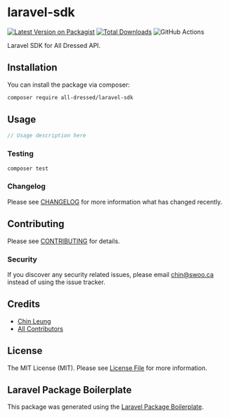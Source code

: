 # laravel-sdk

[![Latest Version on Packagist](https://img.shields.io/packagist/v/all-dressed/laravel-sdk.svg?style=flat-square)](https://packagist.org/packages/all-dressed/laravel-sdk)
[![Total Downloads](https://img.shields.io/packagist/dt/all-dressed/laravel-sdk.svg?style=flat-square)](https://packagist.org/packages/all-dressed/laravel-sdk)
![GitHub Actions](https://github.com/all-dressed/laravel-sdk/actions/workflows/main.yml/badge.svg)

Laravel SDK for All Dressed API.

## Installation

You can install the package via composer:

```bash
composer require all-dressed/laravel-sdk
```

## Usage

```php
// Usage description here
```

### Testing

```bash
composer test
```

### Changelog

Please see [CHANGELOG](CHANGELOG.md) for more information what has changed recently.

## Contributing

Please see [CONTRIBUTING](CONTRIBUTING.md) for details.

### Security

If you discover any security related issues, please email chin@swoo.ca instead of using the issue tracker.

## Credits

-   [Chin Leung](https://github.com/chinleung)
-   [All Contributors](../../contributors)

## License

The MIT License (MIT). Please see [License File](LICENSE.md) for more information.

## Laravel Package Boilerplate

This package was generated using the [Laravel Package Boilerplate](https://laravelpackageboilerplate.com).
